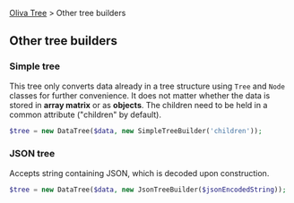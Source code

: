 [Oliva Tree](docs.md) > Other tree builders

## Other tree builders

### Simple tree
This tree only converts data already in a tree structure using `Tree` and `Node` classes for further convenience.
It does not matter whether the data is stored in **array matrix** or as **objects**. The children need to be held in a common attribute ("children" by default).
```php
$tree = new DataTree($data, new SimpleTreeBuilder('children'));
```

### JSON tree
Accepts string containing JSON, which is decoded upon construction.
```php
$tree = new DataTree($data, new JsonTreeBuilder($jsonEncodedString));
```